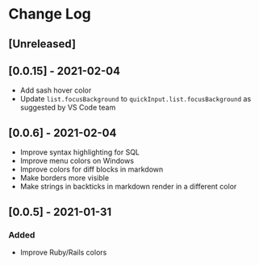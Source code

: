 # Change Log
## [Unreleased]

## [0.0.15] - 2021-02-04
- Add sash hover color
- Update `list.focusBackground` to `quickInput.list.focusBackground` as suggested by VS Code team

## [0.0.6] - 2021-02-04
- Improve syntax highlighting for SQL
- Improve menu colors on Windows
- Improve colors for diff blocks in markdown
- Make borders more visible
- Make strings in backticks in markdown render in a different color

## [0.0.5] - 2021-01-31
### Added
- Improve Ruby/Rails colors